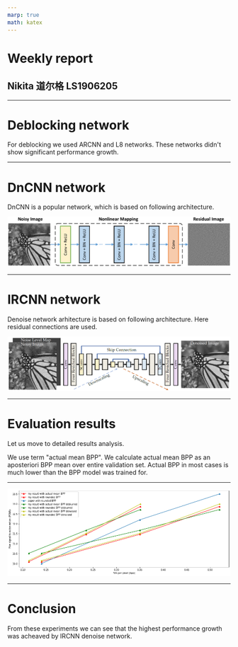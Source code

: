 ```yaml
---
marp: true
math: katex
---
```


<style>
div.twocols {
  margin-top: 35px;
  column-count: 2;
}
div.twocols p:first-child,
div.twocols h1:first-child,
div.twocols h2:first-child,
div.twocols ul:first-child,
div.twocols ul li:first-child,
div.twocols ul li p:first-child {
  margin-top: 0 !important;
}
div.twocols p.break {
  break-before: column;
  margin-top: 0;
}
</style>

# Weekly report

## Nikita 道尔格 LS1906205

---

# Deblocking network

For deblocking we used ARCNN and L8 networks. These networks didn't show significant performance growth.

---

# DnCNN network

DnCNN is a popular network, which is based on following architecture.

![](dncnn.png)

---

# IRCNN network

Denoise network arhitecture is based on following architecture. Here residual connections are used.

![](denoiser_arch.png)

---

# Evaluation results

Let us move to detailed results analysis.

We use term "actual mean BPP". We calculate actual mean BPP as an aposteriori BPP mean over entire validation set. Actual BPP in most cases is much lower than the BPP model was trained for.

---

![w:1400](metrics.png)

---

# Conclusion

From these experiments we can see that the highest performance growth was acheaved by IRCNN denoise network.
